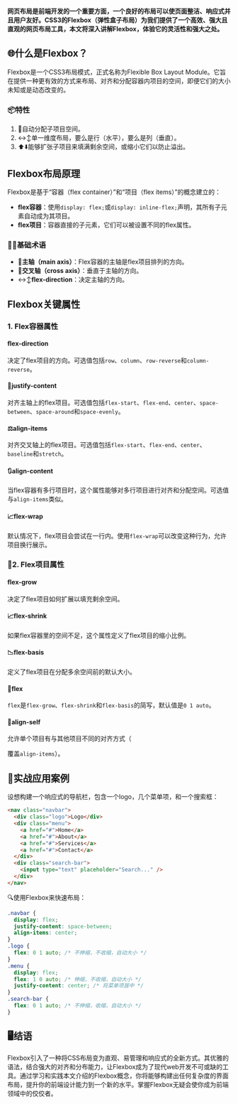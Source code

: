 **网页布局是前端开发的一个重要方面，一个良好的布局可以使页面整洁、响应式并且用户友好。CSS3的Flexbox（弹性盒子布局）为我们提供了一个高效、强大且直观的网页布局工具，本文将深入讲解Flexbox，体验它的灵活性和强大之处。**



## 🌐什么是Flexbox？

Flexbox是一个CSS3布局模式，正式名称为Flexible Box Layout Module。它旨在提供一种更有效的方式来布局、对齐和分配容器内项目的空间，即便它们的大小未知或是动态改变的。



### 📦特性

1. 🔄自动分配子项目空间。
2. ↔️↕️单一维度布局，要么是行（水平），要么是列（垂直）。
3. ⬆️⬇️能够扩张子项目来填满剩余空间，或缩小它们以防止溢出。

## Flexbox布局原理

Flexbox是基于“容器（flex container）”和“项目（flex items）”的概念建立的：

- **flex容器**：使用`display: flex;`或`display: inline-flex;`声明，其所有子元素自动成为其项目。
- **flex项目**：容器直接的子元素，它们可以被设置不同的flex属性。



### 🔲🔳基础术语

- 📏**主轴（main axis）**：Flex容器的主轴是flex项目排列的方向。
- 📐**交叉轴（cross axis）**：垂直于主轴的方向。
- ↔️↕️**flex-direction**：决定主轴的方向。

## Flexbox关键属性

### 1. Flex容器属性

#### flex-direction

决定了flex项目的方向。可选值包括`row`、`column`、`row-reverse`和`column-reverse`。



#### 🔀justify-content

对齐主轴上的flex项目。可选值包括`flex-start`、`flex-end`、`center`、`space-between`、`space-around`和`space-evenly`。



#### ⚖️align-items

对齐交叉轴上的flex项目。可选值包括`flex-start`、`flex-end`、`center`、`baseline`和`stretch`。



#### 🔃align-content

当flex容器有多行项目时，这个属性能够对多行项目进行对齐和分配空间。可选值与`align-items`类似。



#### 📈flex-wrap

默认情况下，flex项目会尝试在一行内。使用`flex-wrap`可以改变这种行为，允许项目换行展示。



### 🔄2. Flex项目属性

#### flex-grow

决定了flex项目如何扩展以填充剩余空间。



#### 📈flex-shrink

如果flex容器里的空间不足，这个属性定义了flex项目的缩小比例。



#### 📉flex-basis

定义了flex项目在分配多余空间前的默认大小。



#### 📏flex

`flex`是`flex-grow`、`flex-shrink`和`flex-basis`的简写，默认值是`0 1 auto`。



#### 🧩align-self

允许单个项目有与其他项目不同的对齐方式（

覆盖`align-items`）。



## 👤实战应用案例

设想构建一个响应式的导航栏，包含一个logo，几个菜单项，和一个搜索框：

```html
<nav class="navbar">
  <div class="logo">Logo</div>
  <div class="menu">
    <a href="#">Home</a>
    <a href="#">About</a>
    <a href="#">Services</a>
    <a href="#">Contact</a>
  </div>
  <div class="search-bar">
    <input type="text" placeholder="Search..." />
  </div>
</nav>
```



🔍使用Flexbox来快速布局：

```css
.navbar {
  display: flex;
  justify-content: space-between;
  align-items: center;
}
.logo {
  flex: 0 1 auto; /* 不伸缩，不收缩，自动大小 */
}
.menu {
  display: flex;
  flex: 1 0 auto; /* 伸缩，不收缩，自动大小 */
  justify-content: center; /* 将菜单项居中 */
}
.search-bar {
  flex: 0 1 auto; /* 不伸缩，收缩，自动大小 */
}
```

## 🖥️结语

Flexbox引入了一种将CSS布局变为直观、易管理和响应式的全新方式。其优雅的语法，结合强大的对齐和分布能力，让Flexbox成为了现代web开发不可或缺的工具。通过学习和实践本文介绍的Flexbox概念，你将能够构建出任何复杂度的界面布局，提升你的前端设计能力到一个新的水平。掌握Flexbox无疑会使你成为前端领域中的佼佼者。
